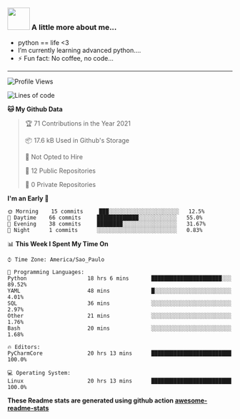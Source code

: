 ### <img src="https://summerofhpc.prace-ri.eu/wp-content/uploads/2019/08/giphy-1.gif" width="50"> A little more about me...  

- python == life <3
- I’m currently learning advanced python....
- ⚡ Fun fact: No coffee, no code...

---
<!--START_SECTION:waka-->
![Profile Views](http://img.shields.io/badge/Profile%20Views-0-blue)

![Lines of code](https://img.shields.io/badge/From%20Hello%20World%20I%27ve%20Written-96382%20lines%20of%20code-blue)

**🐱 My Github Data** 

> 🏆 71 Contributions in the Year 2021
 > 
> 📦 17.6 kB Used in Github's Storage 
 > 
> 🚫 Not Opted to Hire
 > 
> 📜 12 Public Repositories 
 > 
> 🔑 0 Private Repositories  
 > 
**I'm an Early 🐤** 

```text
🌞 Morning    15 commits     ███░░░░░░░░░░░░░░░░░░░░░░   12.5% 
🌆 Daytime    66 commits     █████████████░░░░░░░░░░░░   55.0% 
🌃 Evening    38 commits     ████████░░░░░░░░░░░░░░░░░   31.67% 
🌙 Night      1 commits      ░░░░░░░░░░░░░░░░░░░░░░░░░   0.83%

```


📊 **This Week I Spent My Time On** 

```text
⌚︎ Time Zone: America/Sao_Paulo

💬 Programming Languages: 
Python                   18 hrs 6 mins       ██████████████████████░░░   89.52% 
YAML                     48 mins             █░░░░░░░░░░░░░░░░░░░░░░░░   4.01% 
SQL                      36 mins             ░░░░░░░░░░░░░░░░░░░░░░░░░   2.97% 
Other                    21 mins             ░░░░░░░░░░░░░░░░░░░░░░░░░   1.76% 
Bash                     20 mins             ░░░░░░░░░░░░░░░░░░░░░░░░░   1.68%

🔥 Editors: 
PyCharmCore              20 hrs 13 mins      █████████████████████████   100.0%

💻 Operating System: 
Linux                    20 hrs 13 mins      █████████████████████████   100.0%

```


<!--END_SECTION:waka-->

**These Readme stats are generated using github action [awesome-readme-stats](https://github.com/anmol098/waka-readme-stats)**
